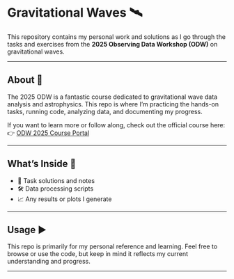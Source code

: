 # Gravitational Waves 🛰️

This repository contains my personal work and solutions as I go through the tasks and exercises from the **2025 Observing Data Workshop (ODW)** on gravitational waves.

---

## About 🔭

The 2025 ODW is a fantastic course dedicated to gravitational wave data analysis and astrophysics. This repo is where I’m practicing the hands-on tasks, running code, analyzing data, and documenting my progress.

If you want to learn more or follow along, check out the official course here:  
👉 [ODW 2025 Course Portal](https://gw-odw.thinkific.com/courses/odw2025)

---

## What’s Inside 📂

- 📝 Task solutions and notes  
- 🛠️ Data processing scripts  
- 📈 Any results or plots I generate  

---

## Usage ▶️

This repo is primarily for my personal reference and learning. Feel free to browse or use the code, but keep in mind it reflects my current understanding and progress.

---
